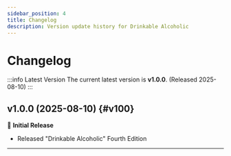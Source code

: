 ```yaml
---
sidebar_position: 4
title: Changelog
description: Version update history for Drinkable Alcoholic
---
```


# Changelog

:::info Latest Version
The current latest version is **v1.0.0**. (Released 2025-08-10)
:::

## v1.0.0 (2025-08-10) {#v100}

🎉 **Initial Release**

- Released "Drinkable Alcoholic" Fourth Edition

---
